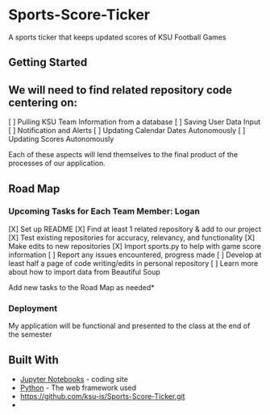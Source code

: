 # Sports-Score-Ticker
A sports ticker that keeps updated scores of KSU Football Games
## Getting Started

## We will need to find related repository code centering on:
[ ] Pulling KSU Team Information from a database
[ ] Saving User Data Input
[ ] Notification and Alerts
[ ] Updating Calendar Dates Autonomously
[ ] Updating Scores Autonomously 

Each of these aspects will lend themselves to the final product of the processes of our application.

## Road Map 
### Upcoming Tasks for Each Team Member: Logan

[X] Set up README
[X] Find at least 1 related repository & add to our project
[X] Test existing repositories for accuracy, relevancy, and functionality
[X] Make edits to new repositories
[X] Import sports.py to help with game score information
[ ] Report any issues encountered, progress made
[ ] Develop at least half a page of code writing/edits in personal repository
[ ] Learn more about how to import data from Beautiful Soup

Add new tasks to the Road Map as needed* 

### Deployment
My application will be functional and presented to the class at the end of the semester 

## Built With
* [Jupyter Notebooks]() - coding site
* [Python]() - The web framework used
* https://github.com/ksu-is/Sports-Score-Ticker.git 
* 
